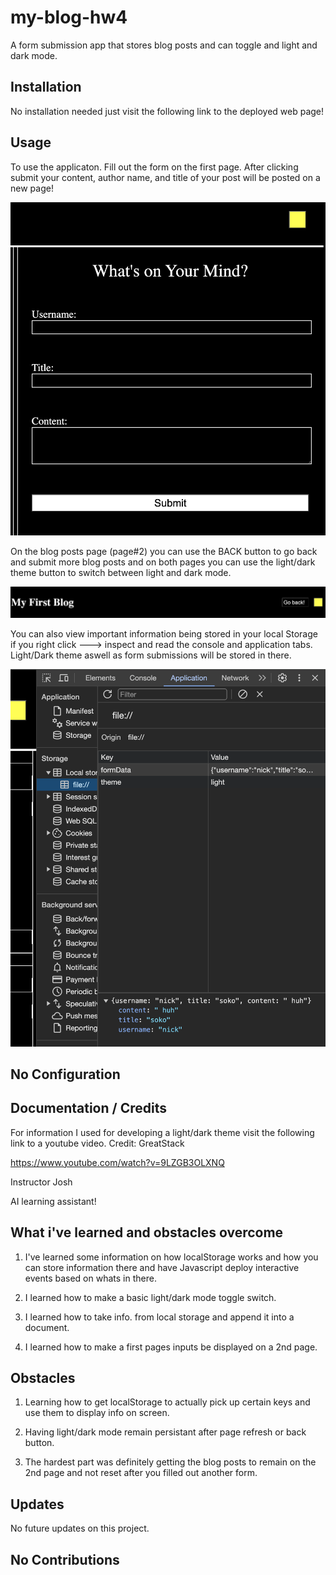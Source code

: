 # my-blog-hw4
A form submission app that stores blog posts and can toggle and light and dark mode. 

## Installation

No installation needed just visit the following link to the deployed web page!

<!-- TODO add link to deployed gitpage -->

## Usage

To use the applicaton. Fill out the form on the first page. After clicking submit your content, author name, and title of your post will be posted on a new page!

![form screenshot](assets/images/form.png)


On the blog posts page (page#2) you can use the BACK button to go back and submit more blog posts and on both pages you can use the light/dark theme button to switch between light and dark mode.

![back button](assets/images/gobackbutton.png)

You can also view important information being stored in your local Storage if you right click ---> inspect and read the console and application tabs. Light/Dark theme aswell as form submissions will be stored in there. 

![local storage screenshot](assets/images/localStorage.png)

## No Configuration

## Documentation / Credits

For information I used for developing a light/dark theme visit the following link to a youtube video. Credit: GreatStack

https://www.youtube.com/watch?v=9LZGB3OLXNQ

Instructor Josh

AI learning assistant!

## What i've learned and obstacles overcome

1. I've learned some information on how localStorage works and how you can store information there and have Javascript deploy interactive events based on whats in there.

2. I learned how to make a basic light/dark mode toggle switch. 

3. I learned how to take info. from local storage and append it into a document. 

4. I learned how to make a first pages inputs be displayed on a 2nd page.

## Obstacles

1. Learning how to get localStorage to actually pick up certain keys and use them to display info on screen.

2. Having light/dark mode remain persistant after page refresh or back button.

3. The hardest part was definitely getting the blog posts to remain on the 2nd page and not reset after you filled out another form. 

## Updates

No future updates on this project. 

## No Contributions

